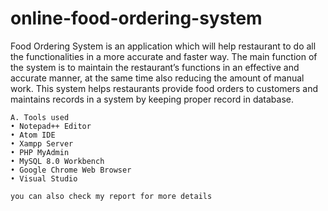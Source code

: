# online-food-ordering-system
Food Ordering System is an application which will help restaurant to do all the functionalities in a more accurate and faster way. The main function of the system is to maintain the restaurant’s functions in an effective and accurate manner, at the same time also reducing the amount of manual work. This system helps restaurants provide food orders to customers and maintains records in a system by keeping proper record in database.

    A. Tools used
    • Notepad++ Editor
    • Atom IDE
    • Xampp Server
    • PHP MyAdmin
    • MySQL 8.0 Workbench
    • Google Chrome Web Browser
    • Visual Studio
    
    you can also check my report for more details
